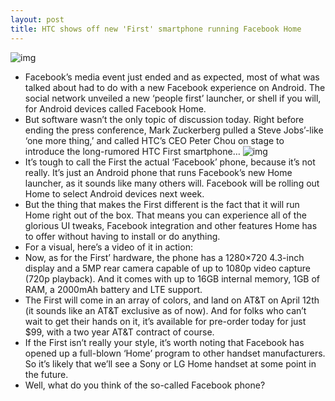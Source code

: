 ```yaml
---
layout: post
title: HTC shows off new 'First' smartphone running Facebook Home
---
```

![img](http://media.idownloadblog.com/wp-content/uploads/2013/04/htc-first.png)
* Facebook’s media event just ended and as expected, most of what was talked about had to do with a new Facebook experience on Android. The social network unveiled a new ‘people first’ launcher, or shell if you will, for Android devices called Facebook Home.
* But software wasn’t the only topic of discussion today. Right before ending the press conference, Mark Zuckerberg pulled a Steve Jobs’-like ‘one more thing,’ and called HTC’s CEO Peter Chou on stage to introduce the long-rumored HTC First smartphone…
![img](http://media.idownloadblog.com/wp-content/uploads/2013/04/htc-first-banner.png)
* It’s tough to call the First the actual ‘Facebook’ phone, because it’s not really. It’s just an Android phone that runs Facebook’s new Home launcher, as it sounds like many others will. Facebook will be rolling out Home to select Android devices next week.
* But the thing that makes the First different is the fact that it will run Home right out of the box. That means you can experience all of the glorious UI tweaks, Facebook integration and other features Home has to offer without having to install or do anything.
* For a visual, here’s a video of it in action:
* Now, as for the First’ hardware, the phone has a 1280×720 4.3-inch display and a 5MP rear camera capable of up to 1080p video capture (720p playback). And it comes with up to 16GB internal memory, 1GB of RAM, a 2000mAh battery and LTE support.
* The First will come in an array of colors, and land on AT&T on April 12th (it sounds like an AT&T exclusive as of now). And for folks who can’t wait to get their hands on it, it’s available for pre-order today for just $99, with a two year AT&T contract of course.
* If the First isn’t really your style, it’s worth noting that Facebook has opened up a full-blown ‘Home’ program to other handset manufacturers. So it’s likely that we’ll see a Sony or LG Home handset at some point in the future.
* Well, what do you think of the so-called Facebook phone?

